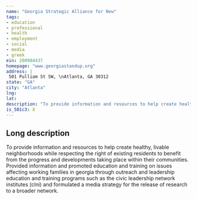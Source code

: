 ```yaml
---
name: "Georgia Strategic Alliance for New"
tags:
- education
- professional
- health
- employment
- social
- media
- greek
ein: 200984437
homepage: "www.georgiastandup.org"
address: |
 501 Pulliam St SW, \nAtlanta, GA 30312
state: "GA"
city: "Atlanta"
lng: 
lat: 
description: "To provide information and resources to help create healthy, livable neighborhoods while respecting the right of existing residents to benefit from the progress and developments taking place within their communities. "
is_501c3: X
---
```


## Long description

To provide information and resources to help create healthy, livable neighborhoods while respecting the right of existing residents to benefit from the progress and developments taking place within their communities. Provided information and promoted education and training on issues affecting working families in georgia through outreach and leadership education and training programs such as the civic leadership network institutes (clni) and formulated a media strategy for the release of research to a broader network. 
